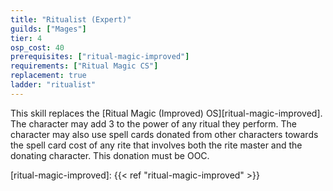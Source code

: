 ```yaml
---
title: "Ritualist (Expert)"
guilds: ["Mages"]
tier: 4
osp_cost: 40
prerequisites: ["ritual-magic-improved"]
requirements: ["Ritual Magic CS"]
replacement: true
ladder: "ritualist"
---
```

This skill replaces the [Ritual Magic (Improved) OS][ritual-magic-improved]. The character may add 3 to the power of any ritual they perform. The character may also use spell cards donated from other characters towards the spell card cost of any rite that involves both the rite master and the donating character. This donation must be OOC.

[ritual-magic-improved]: {{< ref "ritual-magic-improved" >}}